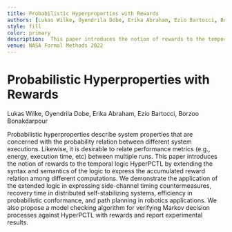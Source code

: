 ```yaml
---
title: Probabilistic Hyperproperties with Rewards
authors: [Lukas Wilke, Oyendrila Dobe, Erika Abraham, Ezio Bartocci, Borzoo Bonakdarpour]
style: fill
color: primary
description:  This paper introduces the notion of rewards to the temporal logic HyperPCTL by extending the syntax and semantics of the logic to express the accumulated reward relation among different computations. 
venue: NASA Formal Methods 2022
---
```



# Probabilistic Hyperproperties with Rewards

Lukas Wilke, Oyendrila Dobe, Erika Abraham, Ezio Bartocci, Borzoo Bonakdarpour

Probabilistic hyperproperties describe system properties that are concerned with the probability relation between different system executions. Likewise, it is desirable to relate performance metrics (e.g., energy, execution time, etc) between multiple runs. This paper introduces the notion of rewards to the temporal logic HyperPCTL by extending the syntax and semantics of the logic to express the accumulated reward relation among different computations. We demonstrate the application of the extended logic in expressing side-channel timing countermeasures, recovery time in distributed self-stabilizing systems, efficiency in probabilistic conformance, and path planning in robotics applications. We also propose a model checking algorithm for verifying Markov decision processes against HyperPCTL with rewards and report experimental results. 

